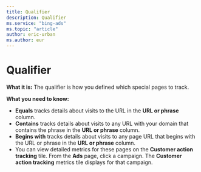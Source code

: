 ```yaml
---
title: Qualifier
description: Qualifier
ms.service: "bing-ads"
ms.topic: "article"
author: eric-urban
ms.author: eur
---
```


# Qualifier

**What it is:**  The qualifier is how you defined which special pages to track.

**What you need to know:**
- **Equals** tracks details about visits to the URL in the **URL or phrase** column.
- **Contains** tracks details about visits to any URL with your domain that contains the phrase in the **URL or phrase** column.
- **Begins with** tracks details about visits to any page URL that begins with the URL or phrase in the **URL or phrase** column.
- You can view detailed metrics for these pages on the **Customer action tracking** tile. From the **Ads** page, click a campaign. The **Customer action tracking** metrics tile displays for that campaign.


